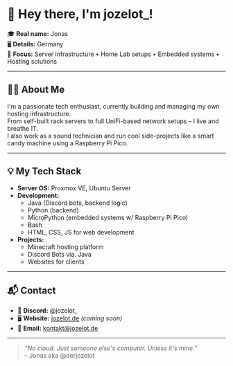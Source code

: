 # 👋 Hey there, I'm jozelot_!

🎓 **Real name:** Jonas  
🖥️ **Details:**  Germany  
🔧 **Focus:** Server infrastructure • Home Lab setups • Embedded systems • Hosting solutions

---

## 👨‍💻 About Me
I'm a passionate tech enthusiast, currently building and managing my own hosting infrastructure.  
From self-built rack servers to full UniFi-based network setups – I live and breathe IT.  
I also work as a sound technician and run cool side-projects like a smart candy machine using a Raspberry Pi Pico.

---

## 💡 My Tech Stack
- **Server OS:** Proxmox VE, Ubuntu Server
- **Development:**  
  - Java (Discord bots, backend logic)
  - Python (backend)
  - MicroPython (embedded systems w/ Raspberry Pi Pico)  
  - Bash
  - HTML, CSS, JS for web development
- **Projects:**  
  - Minecraft hosting platform
  - Discord Bots via. Java
  - Websites for clients

---

## 📬 Contact
- 💬 **Discord:** @jozelot_  
- 🖥️ **Website:** [jozelot.de](https://jozelot.de) *(coming soon)*  
- 📧 **Email:** kontakt@jozelot.de

---

> _“No cloud. Just someone else's computer. Unless it's mine.”_  
> – Jonas aka @derjozelot
